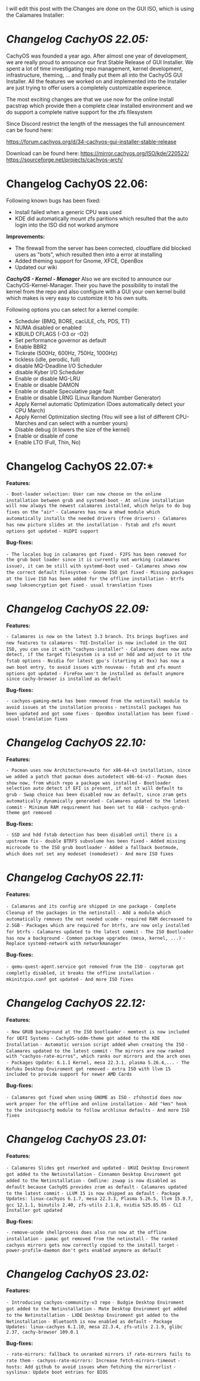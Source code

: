 I will edit this post with the Changes are done on the GUI ISO, which is using the Calamares Installer:

# *Changelog CachyOS 22.05:*

CachyOS was founded a year ago. After almost one year of development, we are really proud to announce our first Stable Release of GUI Installer.
We spent a lot of time investigating repo management, kernel development, infrastructure, theming, ... and finally put them all into the CachyOS GUI Installer.
All the features we worked on and implemented into the Installer are just trying to offer users a completely customizable experience.

The most exciting changes are that we use now for the online install pacstrap which provide then a complete clear installed environment and we do support a complete native support for the zfs filesystem

Since Discord restrict the length of the messages the full announcement can be found here:

https://forum.cachyos.org/d/34-cachyos-gui-installer-stable-release

Download can be found here:
https://mirror.cachyos.org/ISO/kde/220522/
https://sourceforge.net/projects/cachyos-arch/


 # **Changelog CachyOS 22.06:**

Following known bugs has been fixed:

- Install failed when a generic CPU was used
- KDE did automatically mount zfs paritions which resulted that the auto login into the ISO did not worked anymore

**Improvements:**

- The firewall from the server has been corrected, cloudflare did blocked users as "bots", which resulted then into a error at installing
- Added theming support for Gnome, XFCE, OpenBox
- Updated our wiki

**_CachyOS - Kernel - Manager_**
Also we are excited to announce our CachyOS-Kernel-Manager.
Their you have the possibility to install the kernel from the repo and also configure with a GUI your own kernel build which makes is very easy to customize it to his own suits.

Following options you can select for a kernel compile:

- Scheduler (BMQ, BORE, cacULE, cfs, PDS, TT)
- NUMA disabled or enabled
- KBUILD CFLAGS (-O3 or -O2)
- Set performance governor as default
- Enable BBR2
- Tickrate (500Hz, 600Hz, 750Hz, 1000Hz)
- tickless (idle, perodic, full)
- disable MQ-Deadline I/O Scheduler
- disable Kyber I/O Scheduler
- Enable or disable MG-LRU
- Enable or disable DAMON
- Enable or disable Speculative page fault
- Enable or disable LRNG (Linux Random Number Generator)
- Apply Kernel automatic Optimization (Does automatically detect your CPU March)
- Apply Kernel Optimization slecting (You will see a list of different CPU-Marches and can select with a number yours)
- Disable debug (it lowers the size of the kernel)
- Enable or disable nf cone
- Enable LTO (Full, Thin, No)

# Changelog CachyOS 22.07:*

**Features:**

`- Boot-loader selection: User can now choose on the online installation between grub and systemd-boot`
`- At online installation will now always the newest calamares installed, which helps to do bug fixes on the "air"`
`- Calamares has now a mhwd module which automatically installs the needed drivers (free drivers)`
`- Calamares has new picture slides at the installation`
`- fstab and zfs mount options got updated`
`- HiDPI support`

**Bug-fixes:**

`- The locales bug in calamares got fixed`
`- F2FS has been removed for the grub boot loader since it is currently not working (calamares issue), it can be still with systemd-boot used`
`- Calamares shows now the correct default filesystem`
`- Gnome ISO got fixed`
`- Missing packages at the live ISO has been added for the offline installation`
`- btrfs swap luksencryption got fixed`
`- usual translation fixes`



# *Changelog CachyOS 22.09:*

**Features:**

`- Calamares is now on the latest 3.3 branch. Its brings bugfixes and new features to calamares`
`- TUI-Installer is now included in the GUI ISO, you can use it with "cachyos-installer"`
`- Calamares does now auto detect, if the target filesystem is a ssd or hdd and adjust to it the fstab options`
`- Nvidia for latest gpu's (starting at 9xx) has now a own boot entry, to avoid issues with nouveau`
`- fstab and zfs mount options got updated`
`- FireFox won't be installed as default anymore since cachy-browser is installed as default`

**Bug-fixes:**

`- cachyos-gaming-meta has been removed from the netinstall module to avoid issues at the installation process`
`- netinstall packages has been updated and got some fixes`
`- OpenBox installation has been fixed`
`- usual translation fixes`

# *Changelog CachyOS 22.10:*

**Features:**

`- Pacman uses now Architecture=auto for x86-64-v3 installation, since we added a patch that pacman does autodetect x86-64-v3`
`- Pacman does show now, from which repo a package was installed`
`- Bootloader selection auto detect if EFI is present, if not it will default to grub`
`- Swap choice has been disabled now as default, since zram gets automatically dynamically generated`
`- Calamares updated to the latest commit`
`- Minimum RAM requirement has been set to 4GB`
`- cachyos-grub-theme got removed`

**Bug-fixes:**

`- SSD and hdd fstab detection has been disabled until there is a upstream fix`
`- double BTRFS subvolume has been fixed`
`- Added missing microcode to the ISO grub bootloader`
`- Added a fallback bootmode, which does not set any modeset (nomodeset)`
`- And more ISO fixes`


# *Changelog CachyOS 22.11:*

**Features:**

`- Calamares and its config are shipped in one package`
`- Complete Cleanup of the packages in the netinstall`
`- Add a module which automatically removes the not needed ucode`
`- required RAM decreased to 2.5GB`
`- Packages which are required for btrfs, are now only installed for btrfs`
`- Calamares updated to the latest commit`
`- The ISO Bootloader has now a background`
`- Common package upgrades (mesa, kernel, ...)`
`- Replace systemd-network with networkmanager`


**Bug-fixes:**

`- qemu-quest-agent.service got removed from the ISO`
`- copytoram got completly disabled, it breaks the offline installation`
`- mkinitcpio.conf got updated`
`- And more ISO fixes`

# *Changelog CachyOS 22.12:*

**Features:**

`- New GRUB background at the ISO bootloader`
`- memtest is now included for UEFI Systems`
`- CachyOS-sddm-theme got added to the KDE Installation`
`- Automatic version script added when creating the ISO`
`- Calamares updated to the latest commit`
`- The mirrors are now ranked with "cachyos-rate-mirros", which ranks our mirrors and the arch ones`
`- Packages Update: 6.1.1 Kernel, mesa 22.3.1, plasma 5.26.4,...`
`- The Kofuku Desktop Enviroment got removed`
`- extra ISO with llvm 15 included to provide support for newer AMD Cards`


**Bug-fixes:**

`- Calamares got fixed when using GNOME as ISO`
`- zfshostid does now work proper for the offline and online installation`
`- Add "kms" hook to the initcpiocfg module to follow archlinux defaults`
`- And more ISO fixes`

# *Changelog CachyOS 23.01:*

**Features:**

`- Calamares Slides got reworked and updated`
`- UKUI Desktop Enviroment got added to the Netinstallation`
`- Cinnamon Desktop Enviroment got added to the Netinstallation`
`- Cmdline: zswap is now disabled as default because CachyOS provides zram as default`
`- Calamares updated to the latest commit`
`- LLVM 15 is now shipped as default`
`- Package Updates: linux-cachyos 6.1.7, mesa 22.3.3, Plasma 5.26.5, llvm 15.0.7, gcc 12.1.1, binutils 2.40, zfs-utils 2.1.8, nvidia 525.85.05`
`- CLI Installer got updated`

**Bug-fixes:**

`- remove-ucode shellprocess does also run now at the offline installation`
`- pamac got removed from the netinstall`
`- The ranked cachyos mirrors gets now correctly copied to the install target`
`- power-profile-daemon don't gets enabled anymore as default`

# *Changelog CachyOS 23.02:*

**Features:**

`- Introducing cachyos-community-v3 repo`
`- Budgie Desktop Enviroment got added to the Netinstallation`
`- Mate Desktop Enviroment got added to the Netinstallation`
`- LXDE Desktop Enviroment got added to the Netinstallation`
`- Bluetooth is now enabled as default`
`- Package Updates: linux-cachyos 6.1.10, mesa 22.3.4, zfs-utils 2.1.9, glibc 2.37, cachy-browser 109.0.1`

**Bug-fixes:**

`- rate-mirrors: fallback to unranked mirrors if rate-mirrors fails to rate them`
`- cachyos-rate-mirrors: Increase fetch-mirrors-timeout`
`- hosts: Add github to avoid issues when fetching the mirrorlist`
`- syslinux: Update boot entries for BIOS`
